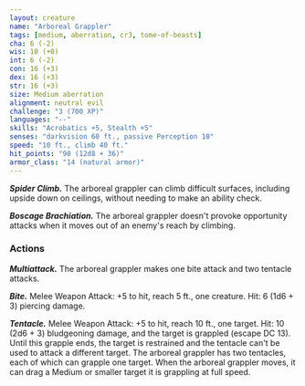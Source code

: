```yaml
---
layout: creature
name: "Arboreal Grappler"
tags: [medium, aberration, cr3, tome-of-beasts]
cha: 6 (-2)
wis: 10 (+0)
int: 6 (-2)
con: 16 (+3)
dex: 16 (+3)
str: 16 (+3)
size: Medium aberration
alignment: neutral evil
challenge: "3 (700 XP)"
languages: "--"
skills: "Acrobatics +5, Stealth +5"
senses: "darkvision 60 ft., passive Perception 10"
speed: "10 ft., climb 40 ft."
hit_points: "90 (12d8 + 36)"
armor_class: "14 (natural armor)"
---
```


***Spider Climb.*** The arboreal grappler can climb difficult surfaces, including upside down on ceilings, without needing to make an ability check.

***Boscage Brachiation.*** The arboreal grappler doesn't provoke opportunity attacks when it moves out of an enemy's reach by climbing.

### Actions

***Multiattack.*** The arboreal grappler makes one bite attack and two tentacle attacks.

***Bite.*** Melee Weapon Attack: +5 to hit, reach 5 ft., one creature. Hit: 6 (1d6 + 3) piercing damage.

***Tentacle.*** Melee Weapon Attack: +5 to hit, reach 10 ft., one target. Hit: 10 (2d6 + 3) bludgeoning damage, and the target is grappled (escape DC 13). Until this grapple ends, the target is restrained and the tentacle can't be used to attack a different target. The arboreal grappler has two tentacles, each of which can grapple one target. When the arboreal grappler moves, it can drag a Medium or smaller target it is grappling at full speed.

